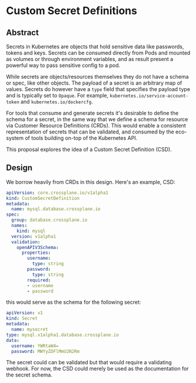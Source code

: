 # Custom Secret Definitions

## Abstract

Secrets in Kubernetes are objects that hold sensitive data like passwords, tokens and keys. Secrets can be consumed directly from Pods and mounted as volumes or through environment variables, and as result present a powerful way to pass sensitive config to a pod.

While secrets are objects/resources themselves they do not have a schema or spec, like other objects. The payload of a secret is an arbitrary map of values. Secrets do however have a `type` field that specifies the payload type and is typically set to `Opaque`. For example, `kubernetes.io/service-account-token` and `kubernetes.io/dockercfg`.

For tools that consume and generate secrets it's desirable to define the schema for a secret, in the same way that we define a schema for resource via Customer Resource Definitions (CRDs). This would enable a consistent representation of secrets that can be validated, and consumed by the eco-system of tools building on-top of the Kubernetes API.

This proposal explores the idea of a Custom Secret Definition (CSD).

## Design

We borrow heavily from CRDs in this design. Here's an example, CSD:

```yaml
apiVersion: core.crossplane.io/v1alpha1
kind: CustomSecretDefinition
metadata:
  name: mysql.database.crossplane.io
spec:
  group: database.crossplane.io
  names:
    kind: mysql
  version: v1alpha1
  validation:
    openAPIV3Schema:
      properties:
        username:
          type: string
        password:
          type: string
        required:
        - username
        - password
```

this would serve as the schema for the following secret:

```yaml
apiVersion: v1
kind: Secret
metadata:
  name: mysecret
type: mysql.v1alpha1.database.crossplane.io
data:
  username: YWRtaW4=
  password: MWYyZDFlMmU2N2Rm
```

The secret could can be validated but that would require a validating webhook. For now, the CSD could merely be used as the documentation for the secret schema.

